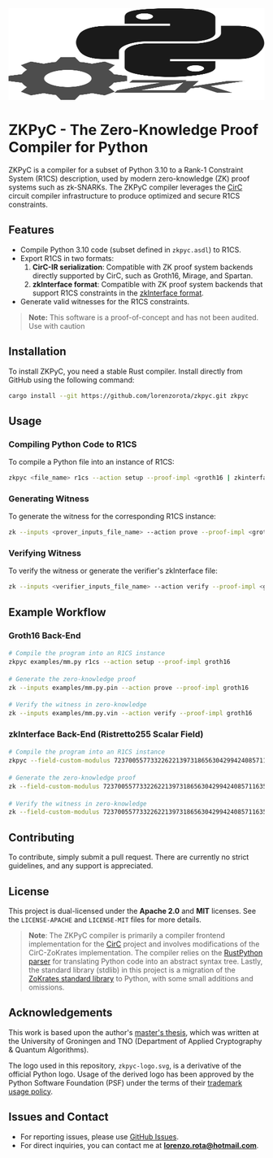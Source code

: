 <img src="zkpyc-logo.svg" width="100%" height="180">

# ZKPyC - The Zero-Knowledge Proof Compiler for Python

ZKPyC is a compiler for a subset of Python 3.10 to a Rank-1 Constraint System (R1CS) description, used by modern zero-knowledge (ZK) proof systems such as zk-SNARKs. The ZKPyC compiler leverages the [CirC](https://github.com/circify/circ) circuit compiler infrastructure to produce optimized and secure R1CS constraints.

## Features

- Compile Python 3.10 code (subset defined in `zkpyc.asdl`) to R1CS.
- Export R1CS in two formats:
  1. **CirC-IR serialization**: Compatible with ZK proof system backends directly supported by CirC, such as Groth16, Mirage, and Spartan.
  2. **zkInterface format**: Compatible with ZK proof system backends that support R1CS constraints in the [zkInterface format](https://github.com/QED-it/zkinterface).
- Generate valid witnesses for the R1CS constraints.

> **Note:** This software is a proof-of-concept and has not been audited. Use with caution

## Installation

To install ZKPyC, you need a stable Rust compiler. Install directly from GitHub using the following command:

```bash
cargo install --git https://github.com/lorenzorota/zkpyc.git zkpyc
```

## Usage

### Compiling Python Code to R1CS

To compile a Python file into an instance of R1CS:

```bash
zkpyc <file_name> r1cs --action setup --proof-impl <groth16 | zkinterface>
```

### Generating Witness

To generate the witness for the corresponding R1CS instance:

```bash
zk --inputs <prover_inputs_file_name> --action prove --proof-impl <groth16 | zkinterface>
```

### Verifying Witness

To verify the witness or generate the verifier's zkInterface file:

```bash
zk --inputs <verifier_inputs_file_name> --action verify --proof-impl <groth16 | zkinterface>
```

## Example Workflow

### Groth16 Back-End

```bash
# Compile the program into an R1CS instance
zkpyc examples/mm.py r1cs --action setup --proof-impl groth16

# Generate the zero-knowledge proof
zk --inputs examples/mm.py.pin --action prove --proof-impl groth16

# Verify the witness in zero-knowledge
zk --inputs examples/mm.py.vin --action verify --proof-impl groth16
```

### zkInterface Back-End (Ristretto255 Scalar Field)

```bash
# Compile the program into an R1CS instance
zkpyc --field-custom-modulus 7237005577332262213973186563042994240857116359379907606001950938285454250989 examples/zkinterface.py --action setup --proof-impl zkinterface

# Generate the zero-knowledge proof
zk --field-custom-modulus 7237005577332262213973186563042994240857116359379907606001950938285454250989 examples/zkinterface.py.pin --action prove --proof-impl zkinterface

# Verify the witness in zero-knowledge
zk --field-custom-modulus 7237005577332262213973186563042994240857116359379907606001950938285454250989 examples/zkinterface.py.vin --action verify --proof-impl zkinterface
```

## Contributing

To contribute, simply submit a pull request. There are currently no strict guidelines, and any support is appreciated.

## License

This project is dual-licensed under the **Apache 2.0** and **MIT** licenses. See the `LICENSE-APACHE` and `LICENSE-MIT` files for more details.

> **Note**: The ZKPyC compiler is primarily a compiler frontend implementation for the [CirC](https://github.com/circify/circ) project and involves modifications of the CirC-ZoKrates implementation. The compiler relies on the [RustPython parser](https://github.com/RustPython/Parser) for translating Python code into an abstract syntax tree. Lastly, the standard library (stdlib) in this project is a migration of the [ZoKrates standard library](https://github.com/Zokrates/ZoKrates/tree/develop/zokrates_stdlib) to Python, with some small additions and omissions.

## Acknowledgements

This work is based upon the author's [master's thesis](https://fse.studenttheses.ub.rug.nl/33067/), which was written at the University of Groningen and TNO (Department of Applied Cryptography & Quantum Algorithms).

The logo used in this repository, `zkpyc-logo.svg`, is a derivative of the official Python logo. Usage of the derived logo has been approved by the Python Software Foundation (PSF) under the terms of their [trademark usage policy](https://www.python.org/psf/trademarks/).

## Issues and Contact

- For reporting issues, please use [GitHub Issues](https://github.com/lorenzorota/zkpyc/issues).
- For direct inquiries, you can contact me at **<lorenzo.rota@hotmail.com>**.
